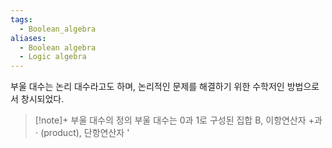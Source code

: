 ```yaml
---
tags:
  - Boolean_algebra
aliases:
  - Boolean algebra
  - Logic algebra
---
```

부울 대수는 논리 대수라고도 하며, 논리적인 문제를 해결하기 위한 수학저인 방법으로서 창시되었다.
> [!note]+ 부울 대수의 정의
> 부울 대수는 0과 1로 구성된 집합 B, 이항연산자 +과 $\cdot$ (product), 단항연산자 '